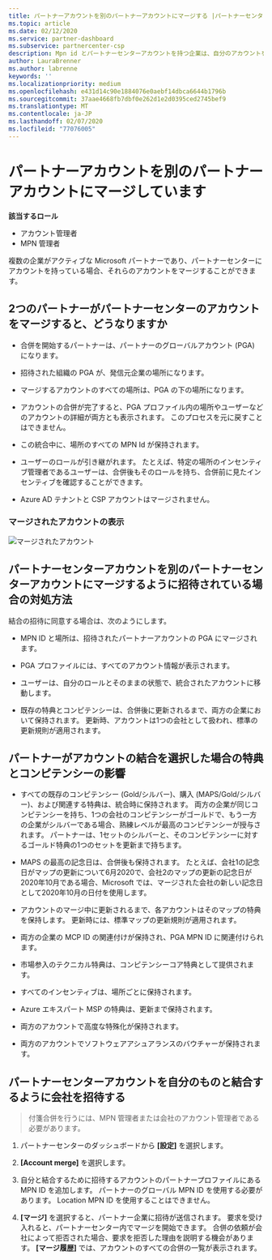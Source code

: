 ```yaml
---
title: パートナーアカウントを別のパートナーアカウントにマージする |パートナーセンター
ms.topic: article
ms.date: 02/12/2020
ms.service: partner-dashboard
ms.subservice: partnercenter-csp
description: Mpn id とパートナーセンターアカウントを持つ企業は、自分のアカウントをマージできます。
author: LauraBrenner
ms.author: labrenne
keywords: ''
ms.localizationpriority: medium
ms.openlocfilehash: e431d14c90e1884076e0aebf14dbca6644b1796b
ms.sourcegitcommit: 37aae4668fb7dbf0e262d1e2d0395ced2745bef9
ms.translationtype: MT
ms.contentlocale: ja-JP
ms.lasthandoff: 02/07/2020
ms.locfileid: "77076005"
---
```

# <a name="merging-your-partner-account-with-another-partner-account"></a>パートナーアカウントを別のパートナーアカウントにマージしています

**該当するロール**

- アカウント管理者
- MPN 管理者

複数の企業がアクティブな Microsoft パートナーであり、パートナーセンターにアカウントを持っている場合、それらのアカウントをマージすることができます。 

## <a name="what-happens-when-two-partners-decide-to-merge-their-partner-center-accounts"></a>2つのパートナーがパートナーセンターのアカウントをマージすると、どうなりますか

- 合併を開始するパートナーは、パートナーのグローバルアカウント (PGA) になります。 

- 招待された組織の PGA が、発信元企業の場所になります。  

- マージするアカウントのすべての場所は、PGA の下の場所になります。 

- アカウントの合併が完了すると、PGA プロファイル内の場所やユーザーなどのアカウントの詳細が両方とも表示されます。 このプロセスを元に戻すことはできません。 

- この統合中に、場所のすべての MPN Id が保持されます。 

- ユーザーのロールが引き継がれます。 たとえば、特定の場所のインセンティブ管理者であるユーザーは、合併後もそのロールを持ち、合併前に見たインセンティブを確認することができます。 

- Azure AD テナントと CSP アカウントはマージされません。

### <a name="view-of-merged-accounts"></a>マージされたアカウントの表示

![マージされたアカウント](images/accountmerge1.png)

## <a name="what-to-expect-if-you-have-been-invited-to-merge-your-partner-center-account-with-another-partner-center-account"></a>パートナーセンターアカウントを別のパートナーセンターアカウントにマージするように招待されている場合の対処方法

結合の招待に同意する場合は、次のようにします。

- MPN ID と場所は、招待されたパートナーアカウントの PGA にマージされます。 

- PGA プロファイルには、すべてのアカウント情報が表示されます。

- ユーザーは、自分のロールとそのままの状態で、統合されたアカウントに移動します。

- 既存の特典とコンピテンシーは、合併後に更新されるまで、両方の企業において保持されます。 更新時、アカウントは1つの会社として扱われ、標準の更新規則が適用されます。  

## <a name="how-benefits-and-competencies-are-affected-when-partners-elect-to-merge-their-accounts"></a>パートナーがアカウントの結合を選択した場合の特典とコンピテンシーの影響

- すべての既存のコンピテンシー (Gold/シルバー)、購入 (MAPS/Gold/シルバー)、および関連する特典は、統合時に保持されます。 両方の企業が同じコンピテンシーを持ち、1つの会社のコンピテンシーがゴールドで、もう一方の企業がシルバーである場合、熟練レベルが最高のコンピテンシーが授与されます。 パートナーは、1セットのシルバーと、そのコンピテンシーに対するゴールド特典の1つのセットを更新まで持ちます。

- MAPS の最高の記念日は、合併後も保持されます。 たとえば、会社1の記念日がマップの更新について6月2020で、会社2のマップの更新の記念日が2020年10月である場合、Microsoft では、マージされた会社の新しい記念日として2020年10月の日付を使用します。

- アカウントのマージ中に更新されるまで、各アカウントはそのマップの特典を保持します。 更新時には、標準マップの更新規則が適用されます。  

- 両方の企業の MCP ID の関連付けが保持され、PGA MPN ID に関連付けられます。

- 市場参入のテクニカル特典は、コンピテンシーコア特典として提供されます。  

- すべてのインセンティブは、場所ごとに保持されます。 

- Azure エキスパート MSP の特典は、更新まで保持されます。 

- 両方のアカウントで高度な特殊化が保持されます。 

- 両方のアカウントでソフトウェアアシュアランスのバウチャーが保持されます。

## <a name="invite-a-company-to-merge-its-partner-center-account-with-yours"></a>パートナーセンターアカウントを自分のものと結合するように会社を招待する 

>付箋合併を行うには、MPN 管理者または会社のアカウント管理者である必要があります。

1. パートナーセンターのダッシュボードから **[設定]** を選択します。

2. **[Account merge]** を選択します。

3. 自分と結合するために招待するアカウントのパートナープロファイルにある MPN ID を追加します。 パートナーのグローバル MPN ID を使用する必要があります。 Location MPN ID を使用することはできません。

4. **[マージ]** を選択すると、パートナー企業に招待が送信されます。 要求を受け入れると、パートナーセンター内でマージを開始できます。 合併の依頼が会社によって拒否された場合、要求を拒否した理由を説明する機会があります。 **[マージ履歴]** では、アカウントのすべての合併の一覧が表示されます。




